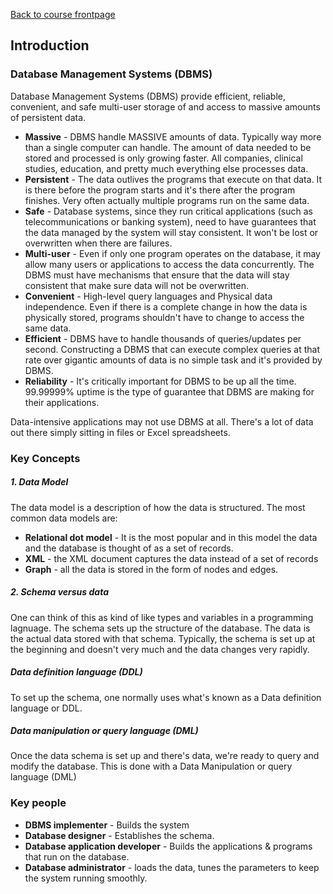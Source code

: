[Back to course frontpage](courses/introduction-to-sql/index.md)

## Introduction

### Database Management Systems (DBMS)

Database Management Systems (DBMS) provide efficient, reliable, convenient, and safe multi-user storage of and access to massive amounts of persistent data.

- **Massive** - DBMS handle MASSIVE amounts of data. Typically way more than a single computer can handle. The amount of data needed to be stored and processed is only growing faster. All companies, clinical studies, education, and pretty much everything else processes data.
- **Persistent** - The data outlives the programs that execute on that data. It is there before the program starts and it's there after the program finishes. Very often actually multiple programs run on the same data.
- **Safe** - Database systems, since they run critical applications (such as telecommunications or banking system), need to have guarantees that the data managed by the system will stay consistent. It won't be lost or overwritten when there are failures.
- **Multi-user** - Even if only one program operates on the database, it may allow many users or applications to access the data concurrently. The DBMS must have mechanisms that ensure that the data will stay consistent that make sure data will not be overwritten.
- **Convenient** - High-level query languages and Physical data independence. Even if there is a complete change in how the data is physically stored, programs shouldn't have to change to access the same data.
- **Efficient** - DBMS have to handle thousands of queries/updates per second. Constructing a DBMS that can execute complex queries at that rate over gigantic amounts of data is no simple task and it's provided by DBMS.
- **Reliability** - It's critically important for DBMS to be up all the time. 99.99999% uptime is the type of guarantee that DBMS are making for their applications.

Data-intensive applications may not use DBMS at all. There's a lot of data out there simply sitting in files or Excel spreadsheets.

### Key Concepts

##### 1. Data Model

The data model is a description of how the data is structured.
The most common data models are:

- **Relational dot model** - It is the most popular and in this model the data and the database is thought of as a set of records.
- **XML** - the XML document captures the data instead of a set of records
- **Graph** - all the data is stored in the form of nodes and edges.

##### 2. Schema versus data

One can think of this as kind of like types and variables in a programming lagnuage. The schema sets up the structure of the database. The data is the actual data stored with that schema.
Typically, the schema is set up at the beginning and doesn't very much and the data changes very rapidly.

##### Data definition language (DDL)

To set up the schema, one normally uses what's known as a Data definition language or DDL.

##### Data manipulation or query language (DML)

Once the data schema is set up and there's data, we're ready to query and modify the database. This is done with a Data Manipulation or query language (DML)

### Key people

- **DBMS implementer** - Builds the system
- **Database designer** - Establishes the schema.
- **Database application developer** - Builds the applications & programs that run on the database.
- **Database administrator** - loads the data, tunes the parameters to keep the system running smoothly.
